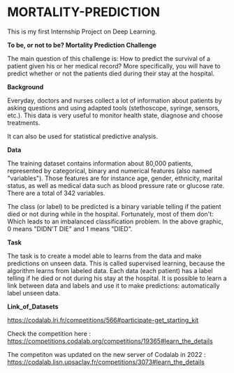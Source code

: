 # MORTALITY-PREDICTION
This is my first Internship Project on Deep Learning. 

**To be, or not to be? Mortality Prediction Challenge**

The main question of this challenge is: How to predict the survival of a patient given his or her medical record? More specifically, you will have to predict whether or not the patients died during their stay at the hospital.

**Background**

Everyday, doctors and nurses collect a lot of information about patients by asking questions and using adapted tools (stethoscope, syringe, sensors, etc.). This data is very useful to monitor health state, diagnose and choose treatments.

It can also be used for statistical predictive analysis.

**Data**

The training dataset contains information about 80,000 patients, represented by categorical, binary and numerical features (also named "variables"). Those features are for instance age, gender, ethnicity, marital status, as well as medical data such as blood pressure rate or glucose rate. There are a total of 342 variables.

The class (or label) to be predicted is a binary variable telling if the patient died or not during while in the hospital. Fortunately, most of them don't:
Which leads to an imbalanced classification problem. In the above graphic, 0 means "DIDN'T DIE" and 1 means "DIED".

**Task**

The task is to create a model able to learns from the data and make predictions on unseen data. This is called supervised learning, because the algorithm learns from labeled data. Each data (each patient) has a label telling if he died or not during his stay at the hospital. It is possible to learn a link between data and labels and use it to make predictions: automatically label unseen data.

**Link_of_Datasets**

https://codalab.lri.fr/competitions/566#participate-get_starting_kit

Check the competition here : https://competitions.codalab.org/competitions/19365#learn_the_details

The competiton was updated on the new server of Codalab in 2022 : https://codalab.lisn.upsaclay.fr/competitions/3073#learn_the_details




